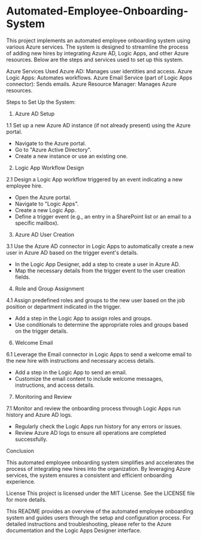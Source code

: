 # Automated-Employee-Onboarding-System
This project implements an automated employee onboarding system using various Azure services. The system is designed to streamline the process of adding new hires by integrating Azure AD, Logic Apps, and other Azure resources. Below are the steps and services used to set up this system.

Azure Services Used
Azure AD: Manages user identities and access.
Azure Logic Apps: Automates workflows.
Azure Email Service (part of Logic Apps connector): Sends emails.
Azure Resource Manager: Manages Azure resources.

Steps to Set Up the System:

1. Azure AD Setup

1.1 Set up a new Azure AD instance (if not already present) using the Azure portal.
- Navigate to the Azure portal.
- Go to "Azure Active Directory".
- Create a new instance or use an existing one.

2. Logic App Workflow Design

2.1 Design a Logic App workflow triggered by an event indicating a new employee hire.
- Open the Azure portal.
- Navigate to "Logic Apps".
- Create a new Logic App.
- Define a trigger event (e.g., an entry in a SharePoint list or an email to a specific mailbox).

3. Azure AD User Creation

3.1 Use the Azure AD connector in Logic Apps to automatically create a new user in Azure AD based on the trigger event's details.
- In the Logic App Designer, add a step to create a user in Azure AD.
- Map the necessary details from the trigger event to the user creation fields.

4. Role and Group Assignment

4.1 Assign predefined roles and groups to the new user based on the job position or department indicated in the trigger.
- Add a step in the Logic App to assign roles and groups.
- Use conditionals to determine the appropriate roles and groups based on the trigger details.
  
6. Welcome Email

6.1 Leverage the Email connector in Logic Apps to send a welcome email to the new hire with instructions and necessary access details.
- Add a step in the Logic App to send an email.
- Customize the email content to include welcome messages, instructions, and access details.

7. Monitoring and Review

7.1 Monitor and review the onboarding process through Logic Apps run history and Azure AD logs.
- Regularly check the Logic Apps run history for any errors or issues.
- Review Azure AD logs to ensure all operations are completed successfully.

Conclusion

This automated employee onboarding system simplifies and accelerates the process of integrating new hires into the organization. By leveraging Azure services, the system ensures a consistent and efficient onboarding experience.

License
This project is licensed under the MIT License. See the LICENSE file for more details.

This README provides an overview of the automated employee onboarding system and guides users through the setup and configuration process. For detailed instructions and troubleshooting, please refer to the Azure documentation and the Logic Apps Designer interface.
